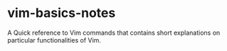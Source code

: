 # vim-basics-notes
A Quick reference to Vim commands that contains short explanations on particular functionalities of Vim.
